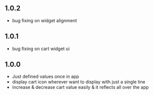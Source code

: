 ## 1.0.2

- bug fixing on widget alignment

## 1.0.1

- bug fixing on cart widget ui


## 1.0.0

- Just defined values once in app
- display cart icon wherever want to display with just a single line
- increase & decrease cart value easily & it reflects all over the app
